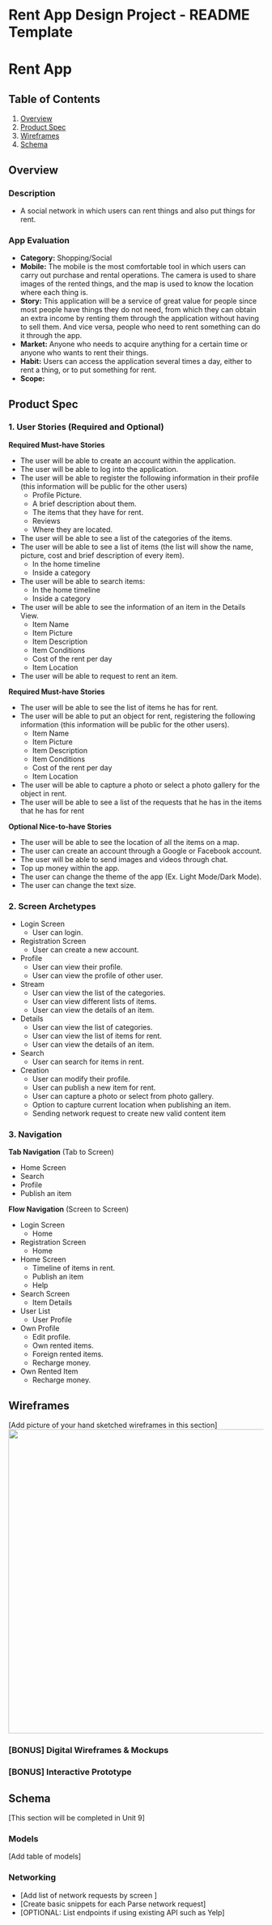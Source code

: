 Rent App Design Project - README Template
===

# Rent App

## Table of Contents
1. [Overview](#Overview)
1. [Product Spec](#Product-Spec)
1. [Wireframes](#Wireframes)
2. [Schema](#Schema)

## Overview
### Description
-  A social network in which users can rent things and also put things for rent.
   

### App Evaluation
- **Category:** Shopping/Social 
- **Mobile:** The mobile is the most comfortable tool in which users can carry out purchase and rental operations. The camera is used to share images of the rented things, and the map is used to know the location where each thing is.
- **Story:** This application will be a service of great value for people since most people have things they do not need, from which they can obtain an extra income by renting them through the application without having to sell them. And vice versa, people who need to rent something can do it through the app.
- **Market:** Anyone who needs to acquire anything for a certain time or anyone who wants to rent their things.
- **Habit:** Users can access the application several times a day, either to rent a thing, or to put something for rent.
- **Scope:** 

## Product Spec

### 1. User Stories (Required and Optional)

**Required Must-have Stories**

* The user will be able to create an account within the application.
* The user will be able to log into the application.
* The user will be able to register the following information in their profile (this information will be public for the other users) 
    * Profile Picture.
    * A brief description about them.
    * The items that they have for rent. 
    * Reviews  
    * Where they are located. 
* The user will be able to see a list of the categories of the items.
* The user will be able to see a list of items (the list will show the name, picture, cost and brief description of every item). 
    * In the home timeline
    * Inside a category
* The user will be able to search items:
    * In the home timeline
    * Inside a category
* The user will be able to see the information of an item in the Details View. 
    * Item Name
    * Item Picture 
    * Item Description
    * Item Conditions 
    * Cost of the rent per day
    * Item Location 
* The user will be able to request to rent an item. 

**Required Must-have Stories**
* The user will be able to see the list of items he has for rent.
* The user will be able to put an object for rent, registering the following information (this information will be public for the other users). 
    * Item Name
    * Item Picture 
    * Item Description
    * Item Conditions 
    * Cost of the rent per day
    * Item Location 
* The user will be able to capture a photo or select a photo gallery for the object in rent.
* The user will be able to see a list of the requests that he has in the items that he has for rent

**Optional Nice-to-have Stories**

* The user will be able to see the location of all the items on a map.
* The user can create an account through a Google or Facebook account.
* The user will be able to send images and videos through chat.
* Top up money within the app.
* The user can change the theme of the app (Ex. Light Mode/Dark Mode).
* The user can change the text size.

### 2. Screen Archetypes

* Login Screen
   * User can login.
* Registration Screen
   * User can create a new account.
* Profile
   * User can view their profile.
   * User can view the profile of other user.
* Stream
   * User can view the list of the categories.
   * User can view different lists of items.
   * User can view the details of an item.
* Details 
   * User can view the list of categories.
   * User can view the list of items for rent. 
   * User can view the details of an item. 
* Search
   * User can search for items in rent.
* Creation
   * User can modify their profile.
   * User can publish a new item for rent. 
   * User can capture a photo or select from photo gallery.
   * Option to capture current location when publishing an item.
   * Sending network request to create new valid content item
   
### 3. Navigation

**Tab Navigation** (Tab to Screen)

* Home Screen
* Search
* Profile
* Publish an item

**Flow Navigation** (Screen to Screen)

* Login Screen
   * Home
* Registration Screen
   * Home
* Home Screen
   * Timeline of items in rent. 
   * Publish an item
   * Help
* Search Screen
   * Item Details 
* User List
   * User Profile
* Own Profile
   * Edit profile.
   * Own rented items.
   * Foreign rented items.
   * Recharge money. 
* Own Rented Item
   * Recharge money. 



## Wireframes
[Add picture of your hand sketched wireframes in this section]
<img src="YOUR_WIREFRAME_IMAGE_URL" width=600>

### [BONUS] Digital Wireframes & Mockups

### [BONUS] Interactive Prototype

## Schema 
[This section will be completed in Unit 9]
### Models
[Add table of models]
### Networking
- [Add list of network requests by screen ]
- [Create basic snippets for each Parse network request]
- [OPTIONAL: List endpoints if using existing API such as Yelp]
